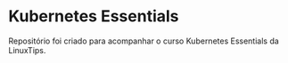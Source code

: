 # Kubernetes Essentials

Repositório foi criado para acompanhar o curso Kubernetes Essentials da LinuxTips.
